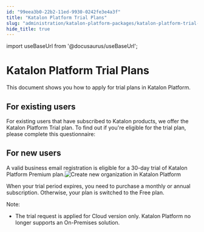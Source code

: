 ```yaml
---
id: "99eea3b0-22b2-11ed-9930-0242fe3e4a3f"
title: "Katalon Platform Trial Plans"
slug: "administration/katalon-platform-packages/katalon-platform-trial-plans"
hide_title: true
---
```

import useBaseUrl from '@docusaurus/useBaseUrl';


# <a id="id" class="anchor_top_offset"/><a id="ariaid-title1" class="anchor_top_offset"/><span xmlns="http://www.w3.org/1999/xhtml" className="ph">Katalon Platform</span>  Trial Plans

<p xmlns="http://www.w3.org/1999/xhtml" className="p">This document shows you how to apply for trial plans in <span className="ph">Katalon Platform</span>.</p> 

## <a id="id_1" class="anchor_top_offset"/>For existing users

<p xmlns="http://www.w3.org/1999/xhtml" className="p">For existing users that have subscribed to Katalon products,  we offer the Katalon Platform Trial plan. To find out if you're eligible for the trial plan, please complete this questionnaire:</p> 

## <a id="id_2" class="anchor_top_offset"/>For new users

<p xmlns="http://www.w3.org/1999/xhtml" className="p">A valid business email registration is eligible for a 30-day   trial of <span className="ph">Katalon Platform</span> <span className="ph">Premium</span> plan.<img className="image" width={700} src={useBaseUrl("/0a2f5c80-3336-11ed-9930-0242fe3e4a3f.png")} alt="Create new organization in Katalon Platform" /></p> 
<p xmlns="http://www.w3.org/1999/xhtml" className="p">When your trial period expires, you need to purchase a monthly   or annual subscription. Otherwise, your plan is switched to   the <span className="ph">Free</span> plan.</p> 
<div xmlns="http://www.w3.org/1999/xhtml" className="note note note_note"><span className="note__title">Note:</span> 
  <ul className="ul"><li className="li"><p className="p">The trial request is applied for Cloud version only. <span className="ph">Katalon Platform</span> no
        longer supports an On-Premises solution.</p></li></ul>
</div>
